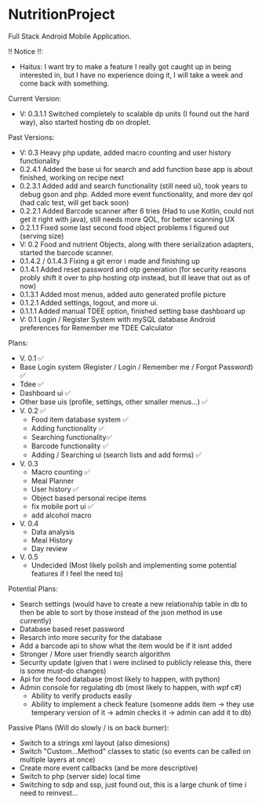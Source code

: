 # NutritionProject
Full Stack Android Mobile Application.

!! Notice !!:
* Haitus: I want try to make a feature I really got caught up in being interested in, but I have no experience doing it, I will take a week and come back with something.

Current Version:
* V: 0.3.1.1 Switched completely to scalable dp units (I found out the hard way), also started hosting db on droplet.

Past Versions:
* V: 0.3 Heavy php update, added macro counting and user history functionality
* 0.2.4.1 Added the base ui for search and add function base app is about finished, working on recipe next
* 0.2.3.1 Added add and search functionality (still need ui), took years to debug gson and php. Added more event functionality, and more dev qol (had calc test, will get back soon)
* 0.2.2.1 Added Barcode scanner after 6 tries (Had to use Kotlin, could not get it right with java), still needs more QOL, for better scanning UX
* 0.2.1.1 Fixed some last second food object problems I figured out (serving size)
* V: 0.2 Food and nutrient Objects, along with there serialization adapters, started the barcode scanner.
* 0.1.4.2 / 0.1.4.3 Fixing a git error i made and finishing up
* 0.1.4.1 Added reset password and otp generation (for security reasons probly shift it over to php hosting otp instead, but ill leave that out as of now)
* 0.1.3.1 Added most menus, added auto generated profile picture
* 0.1.2.1 Added settings, logout, and more ui.
* 0.1.1.1 Added manual TDEE option, finished setting base dashboard up
* V: 0.1 Login / Register System with mySQL database Android preferences for Remember me TDEE Calculator

Plans: 
 * V. 0.1 ✅
  * Base Login system (Register / Login / Remember me / Forgot Password) ✅
  * Tdee ✅
  * Dashboard ui ✅
  * Other base uis (profile, settings, other smaller menus...) ✅
 * V. 0.2 ✅
   * Food item database system ✅
   * Adding functionality ✅
   * Searching functionality✅
   * Barcode functionality ✅
   * Adding / Searching ui (search lists and add forms) ✅
 * V. 0.3
   * Macro counting ✅
   * Meal Planner
   * User history ✅
   * Object based personal recipe items
   * fix mobile port ui ✅
   * add alcohol macro
 * V. 0.4
   * Data analysis
   * Meal History
   * Day review
 * V. 0.5
   * Undecided (Most likely polish and implementing some potential features if I feel the need to)

Potential Plans:
* Search settings (would have to create a new relationship table in db to then be able to sort by those instead of the json method in use currently)
* Database based reset password
* Resarch into more security for the database
* Add a barcode api to show what the item would be if it isnt added
* Stronger / More user friendly search algorithm
* Security update (given that i were inclined to publicly release this, there is some must-do changes)
* Api for the food database (most likely to happen, with python)
* Admin console for regulating db (most likely to happen, with wpf c#)
  * Ability to verify products easily
  * Ability to implement a check feature (someone adds item -> they use temperary version of it -> admin checks it -> admin can add it to db)

Passive Plans (Will do slowly / is on back burner):
* Switch to a strings xml layout (also dimesions)
* Switch "Custom...Method" classes to static (so events can be called on multiple layers at once)
* Create more event callbacks (and be more descriptive)
* Switch to php (server side) local time
* Switching to sdp and ssp, just found out, this is a large chunk of time i need to reinvest...
   




